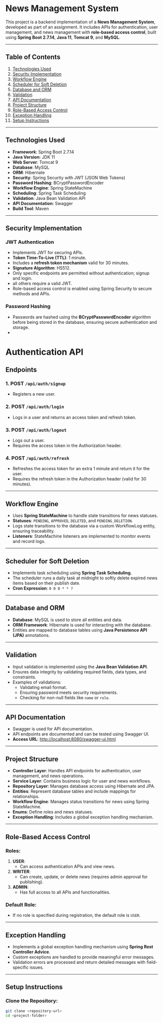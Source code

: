 # News Management System

This project is a backend implementation of a **News Management System**, developed as part of an assignment. It includes APIs for authentication, user management, and news management with **role-based access control**, built using **Spring Boot 2.7.14**, **Java 11**, **Tomcat 9**, and **MySQL**.

---

## Table of Contents

1. [Technologies Used](#technologies-used)
2. [Security Implementation](#security-implementation)
3. [Workflow Engine](#workflow-engine)
4. [Scheduler for Soft Deletion](#scheduler-for-soft-deletion)
5. [Database and ORM](#database-and-orm)
6. [Validation](#validation)
7. [API Documentation](#api-documentation)
8. [Project Structure](#project-structure)
9. [Role-Based Access Control](#role-based-access-control)
10. [Exception Handling](#exception-handling)
11. [Setup Instructions](#setup-instructions)

---

## Technologies Used

- **Framework**: Spring Boot 2.7.14
- **Java Version**: JDK 11
- **Web Server**: Tomcat 9
- **Database**: MySQL
- **ORM**: Hibernate
- **Security**: Spring Security with JWT (JSON Web Tokens)
- **Password Hashing**: BCryptPasswordEncoder
- **Workflow Engine**: Spring StateMachine
- **Scheduling**: Spring Task Scheduling
- **Validation**: Java Bean Validation API
- **API Documentation**: Swagger
- **Build Tool**: Maven

---

## Security Implementation

### JWT Authentication

- Implements JWT for securing APIs.
- **Token Time-To-Live (TTL)**: 1 minute.
- Includes a **refresh token mechanism** valid for 30 minutes.
- **Signature Algorithm**: HS512.
- Only specific endpoints are permitted without authentication;
  signup and login.
-  all others require a valid JWT.
- Role-based access control is enabled using Spring Security to secure methods and APIs.

### Password Hashing

- Passwords are hashed using the **BCryptPasswordEncoder** algorithm before being stored in the database, ensuring secure authentication and storage.
- 
# Authentication API

## Endpoints

### 1. POST `/api/auth/signup`
- Registers a new user.

### 2. POST `/api/auth/login`
- Logs in a user and returns an access token and refresh token.

### 3. POST `/api/auth/logout`
- Logs out a user.  
- Requires the access token in the Authorization header.

### 4. POST `/api/auth/refresh`
- Refreshes the access token for an extra 1 minute and return it for the user.  
- Requires the refresh token in the Authorization header (valid for 30 minutes).

---

## Workflow Engine

- Uses **Spring StateMachine** to handle state transitions for news statuses.
- **Statuses**: `PENDING`, `APPROVED`, `DELETED`, and `PENDING_DELETION`.
- Logs state transitions to the database via a custom WorkflowLog entity, ensuring traceability.
- **Listeners**: StateMachine listeners are implemented to monitor events and record logs.

---

## Scheduler for Soft Deletion

- Implements task scheduling using **Spring Task Scheduling**.
- The scheduler runs a daily task at midnight to softly delete expired news items based on their publish date.
- **Cron Expression**: `0 0 0 * * ?`

---

## Database and ORM

- **Database**: MySQL is used to store all entities and data.
- **ORM Framework**: Hibernate is used for interacting with the database.
- Entities are mapped to database tables using **Java Persistence API (JPA)** annotations.

---

## Validation

- Input validation is implemented using the **Java Bean Validation API**.
- Ensures data integrity by validating required fields, data types, and constraints.
- Examples of validations:
  - Validating email format.
  - Ensuring password meets security requirements.
  - Checking for non-null fields like `name` or `role`.

---

## API Documentation

- Swagger is used for API documentation.
- API endpoints are documented and can be tested using Swagger UI.
- **Access URL**: [http://localhost:8080/swagger-ui.html](http://localhost:8080/swagger-ui.html)

---

## Project Structure

- **Controller Layer**: Handles API endpoints for authentication, user management, and news operations.
- **Service Layer**: Contains business logic for user and news workflows.
- **Repository Layer**: Manages database access using Hibernate and JPA.
- **Entities**: Represent database tables and include mappings for relationships.
- **Workflow Engine**: Manages status transitions for news using Spring StateMachine.
- **Enums**: Define roles and news statuses.
- **Exception Handling**: Includes a global exception handling mechanism.

---

## Role-Based Access Control

### Roles:

1. **USER**:
   - Can access authentication APIs and view news.
2. **WRITER**:
   - Can create, update, or delete news (requires admin approval for publishing).
3. **ADMIN**:
   - Has full access to all APIs and functionalities.

### Default Role:

- If no role is specified during registration, the default role is `USER`.

---

## Exception Handling

- Implements a global exception handling mechanism using **Spring Rest Controller Advice**.
- Custom exceptions are handled to provide meaningful error messages.
- Validation errors are processed and return detailed messages with field-specific issues.

---

## Setup Instructions

### Clone the Repository:

```bash
git clone <repository-url>
cd <project-folder>
